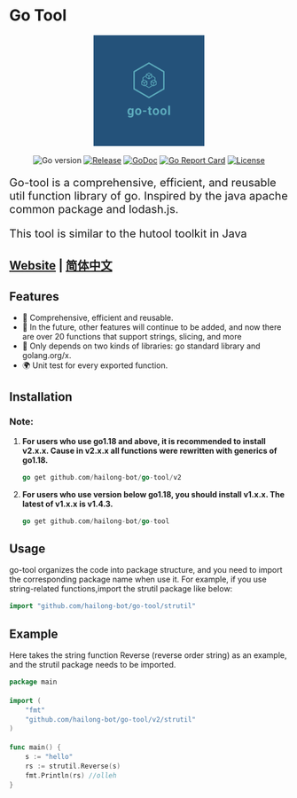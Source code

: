 # Go Tool
<div align=center>
<img src="./logo.png" width="200" height="200"/>

<br/>

![Go version](https://img.shields.io/badge/go-%3E%3Dv1.18-9cf)
[![Release](https://img.shields.io/badge/release-2.3.2-green.svg)](https://github.com/hailong-bot/go-tool/releases)
[![GoDoc](https://godoc.org/github.com/hailong-bot/go-tool/v2?status.svg)](https://pkg.go.dev/github.com/hailong-bot/go-tool/v2)
[![Go Report Card](https://goreportcard.com/badge/github.com/hailong-bot/go-tool/v2)](https://goreportcard.com/report/github.com/hailong-bot/go-tool/v2)
[![License](https://img.shields.io/badge/license-MIT-blue.svg)](https://github.com/hailong-bot/go-tool/blob/main/LICENSE)

</div>

<div STYLE="page-break-after: always;"></div>

<p style="font-size: 20px"> 
    Go-tool is a comprehensive, efficient, and reusable util function library of go. Inspired by the java apache common package and lodash.js.    
</p>
<p style="font-size: 20px">
This tool is similar to the hutool toolkit in Java
</p>


## <a href="https://www.golancet.cn/en/" target="_blank"> Website</a> | [简体中文](./README_zh-CN.md)

## Features

-   👏 Comprehensive, efficient and reusable.
-   💪 In the future, other features will continue to be added, and now there are over 20 functions that support strings, slicing, and more
-   💅 Only depends on two kinds of libraries: go standard library and golang.org/x.
-   🌍 Unit test for every exported function.

## Installation
### Note:

1. <b>For users who use go1.18 and above, it is recommended to install  v2.x.x. Cause in v2.x.x all functions were rewritten with generics of go1.18.</b>
    ```go
    go get github.com/hailong-bot/go-tool/v2
    ```
2. <b>For users who use version below go1.18, you should install v1.x.x. The latest of v1.x.x is v1.4.3. </b>
    ```go
    go get github.com/hailong-bot/go-tool
    ```
## Usage

go-tool organizes the code into package structure, and you need to import the corresponding package name when use it. For example, if you use string-related functions,import the strutil package like below:
```go
import "github.com/hailong-bot/go-tool/strutil"
```

## Example

Here takes the string function Reverse (reverse order string) as an example, and the strutil package needs to be imported.

```go
package main

import (
    "fmt"
    "github.com/hailong-bot/go-tool/v2/strutil"
)

func main() {
    s := "hello"
    rs := strutil.Reverse(s)
    fmt.Println(rs) //olleh
}
```